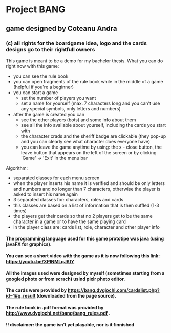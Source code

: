 # Project BANG
## game designed by Coteanu Andra
### (c) all rights for the boardgame idea, logo and the cards designs go to their rightfull owners 

This game is meant to be a demo for my bachelor thesis.
What you can do right now with this game:
  + you can see the rule book
  + you can open fragments of the rule book while in the middle of a game (helpful if you're a beginner)
  + you can start a game
    + set the number of players you want
    + set a name for yourself (max. 7 characters long and you can't use any special symbols, only letters and numbers)
  + after the game is created you can 
    + see the other players (bots) and some info about them
    + see all the info available about yourself, including the cards you start with
    + the character crads and the sheriff badge are clickable (they pop-up and you can clearly see what character does everyone have)
    + you can leave the game anytime by using: the x - close button, the leave button that appears on the left of the screen or by clicking 'Game' -> 'Exit' in the menu bar 

Algorithm:
  + separated classes for each menu screen
  + when the player inserts his name it is verified and should be only letters and numbers and no longer than 7 characters, otherwise the player is asked to insert his name again
  + 3 separated classes for: characters, roles and cards
  + this classes are based on a list of information that is then suffled (1-3 times)
  + the players get their cards so that no 2 players get to be the same character in a game or to have the same playing card
  + in the player class are: cards list, role, character and other player info 

#### The programming language used for this game prototipe was java (using javaFX for graphics).
#### You can see a short video with the game as it is now following this link: https://youtu.be/XPlNMLqJKlY
#### All the images used were designed by myself (sometimes starting from a googled photo or from scrach) usind pixlr photo editor.
#### The cards were provided by https://bang.dvgiochi.com/cardslist.php?id=1#q_result (downloaded from the page source).
#### The rule book in .pdf format was provided by http://www.dvgiochi.net/bang/bang_rules.pdf .
#### !! disclaimer: the game isn't yet playable, nor is it finnished
